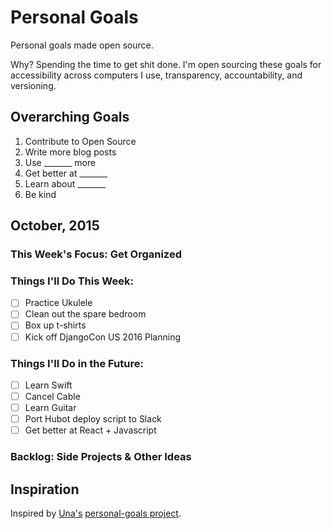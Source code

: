 # Personal Goals

Personal goals made open source.

Why? Spending the time to get shit done. I'm open sourcing these goals for accessibility across computers I use, transparency, accountability, and versioning.

## Overarching Goals
1. Contribute to Open Source
2. Write more blog posts
3. Use _______ more
4. Get better at _______
5. Learn about _______
6. Be kind

## October, 2015

### This Week's Focus: Get Organized

### Things I'll Do This Week:
- [ ] Practice Ukulele
- [ ] Clean out the spare bedroom
- [ ] Box up t-shirts
- [ ] Kick off DjangoCon US 2016 Planning

### Things I'll Do in the Future:
- [ ] Learn Swift
- [ ] Cancel Cable
- [ ] Learn Guitar
- [ ] Port Hubot deploy script to Slack
- [ ] Get better at React + Javascript

### Backlog: Side Projects & Other Ideas

## Inspiration

Inspired by [Una's](https://github.com/una) [personal-goals project](https://github.com/una/personal-goals).
